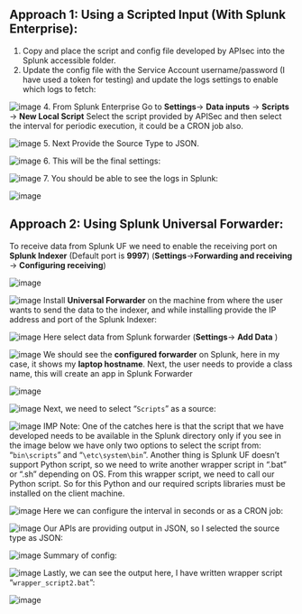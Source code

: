 ## Approach 1: Using a Scripted Input (With Splunk Enterprise):
1.	Copy and place the script and config file developed by APIsec into the Splunk accessible folder.
2.	Update the config file with the Service Account username/password (I have used a token for testing) and update the logs settings to enable which logs to fetch:

![image](https://github.com/user-attachments/assets/2e7b61e9-676b-4d87-8dad-2af5db6ee708)
4.	From Splunk Enterprise Go to **Settings**-> **Data inputs** -> **Scripts** -> **New Local Script**
Select the script provided by APISec and then select the interval for periodic execution, it could be a CRON job also.

![image](https://github.com/user-attachments/assets/3a08f984-619d-4f77-9a16-ba9584d88e0f)
5.	Next Provide the Source Type to JSON.

![image](https://github.com/user-attachments/assets/94c6db8c-05cf-4c1d-83eb-3aeb6dbde706)
6.	This will be the final settings:

![image](https://github.com/user-attachments/assets/016132de-bbff-4854-b503-8b2dca8dc7a3)
7.	You should be able to see the logs in Splunk:

![image](https://github.com/user-attachments/assets/2ec88c1e-f799-425d-b3a0-30a0e001132d)

## Approach 2: Using Splunk Universal Forwarder:
To receive data from Splunk UF we need to enable the receiving port on **Splunk Indexer** (Default port is **9997**)  (**Settings**->**Forwarding and receiving** -> **Configuring receiving**)

![image](https://github.com/user-attachments/assets/61a487c9-555c-4165-91c8-c3eea4e63b4c)

![image](https://github.com/user-attachments/assets/7142ee73-6a5e-4996-bb0e-c8cd8082e1e5)
Install **Universal Forwarder** on the machine from where the user wants to send the data to the indexer, and while installing provide the IP address and port of the Splunk Indexer:

![image](https://github.com/user-attachments/assets/a005e497-2722-4b55-b791-7fdfc7d61f7d)
Here select data from Splunk forwarder (**Settings**-> **Add Data** )

![image](https://github.com/user-attachments/assets/60351ce1-b5ba-424a-8848-035cf4a4a4a1)
We should see the **configured forwarder** on Splunk, here in my case, it shows my **laptop hostname**. Next, the user needs to provide a class name, this will create an app in Splunk Forwarder

![image](https://github.com/user-attachments/assets/02e12e60-2497-433f-8d33-47eb4bb6bc91)

![image](https://github.com/user-attachments/assets/bdb3f8bb-e079-4453-b6f8-28f6ad130f76)
Next, we need to select “``Scripts``” as a source:

![image](https://github.com/user-attachments/assets/4bae8a1d-cded-4497-8d6d-c00355892cd0)
IMP Note: One of the catches here is that the script that we have developed needs to be available in the Splunk directory only if you see in the image below we have only two options to select the script from: “``bin\scripts``” and “``\etc\system\bin``”.  Another thing is Splunk UF doesn’t support Python script, so we need to write another wrapper script in “.bat” or “.sh” depending on OS. From this wrapper script, we need to call our Python script. So for this Python and our required scripts libraries must be installed on the client machine.

![image](https://github.com/user-attachments/assets/55a39f50-3450-4968-86ce-2dbd36b23566)
Here we can configure the interval in seconds or as a CRON job:

![image](https://github.com/user-attachments/assets/368f6f3e-b9af-44d5-baf5-f3c480ae37d8)
Our APIs are providing output in JSON, so I selected the source type as JSON:

![image](https://github.com/user-attachments/assets/4d8008de-c9ea-40f0-9762-f830941156c5)
Summary of config:

![image](https://github.com/user-attachments/assets/f194b1c8-322c-42ad-b57f-0e577717bd03)
Lastly, we can see the output here, I have written wrapper script “``wrapper_script2.bat``”:

![image](https://github.com/user-attachments/assets/fd410da3-1adc-47b7-b141-6de59049d2a3)










